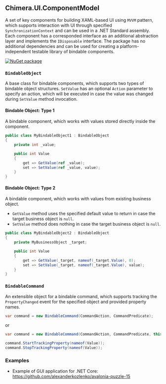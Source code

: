 ## Chimera.UI.ComponentModel

A set of key components for building XAML-based UI using `MVVM` pattern, which supports interaction with UI through specified `SynchronizationContext` and can be used in a .NET Standard assembly. Each component has a corresponded interface as an additional abstraction layer and implements the `IDisposable` interface. The package has no additional dependencies and can be used for creating a platform-independent testable library of bindable components.

[![NuGet package](https://img.shields.io/nuget/v/Chimera.UI.ComponentModel.svg?style=flat-square)](https://www.nuget.org/packages/Chimera.UI.ComponentModel)

### `BindableObject`

A base class for bindable components, which supports two types of bindable object structures. `SetValue` has an optional `Action` parameter to specify an action, which will be executed in case the value was changed during `SetValue` method invocation.

#### Bindable Object: Type 1

A bindable component, which works with values stored directly inside the component.

```cs
public class MyBindableObject1 : BindableObject
{
    private int _value;

    public int Value
    {
        get => GetValue(ref _value);
        set => SetValue(ref _value, value);
    }
}
```

#### Bindable Object: Type 2

A bindable component, which works with values from existing business object.

- `GetValue` method uses the specified default value to return in case the target business object is `null`.
- `SetValue` method does nothing in case the target business object is `null`.

```cs
public class MyBindableObject2 : BindableObject
{
    private MyBusinessObject _target;

    public int Value
    {
        get => GetValue(_target, nameof(_target.Value), 0);
        set => SetValue(_target, nameof(_target.Value), value);
    }
}
```

### `BindableCommand`

An extensible object for a bindable command, which supports tracking the `PropertyChanged` event for the specified object and provided property names.

```cs
var command = new BindableCommand(CommandAction, CommandPredicate);
```
or
```cs
var command = new BindableCommand(CommandAction, CommandPredicate, this);

command.StartTrackingProperty(nameof(Value));
command.StopTrackingProperty(nameof(Value));
```

### Examples

- Example of GUI application for .NET Core: https://github.com/alexanderkozlenko/avalonia-puzzle-15
